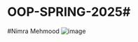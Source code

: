 # OOP-SPRING-2025#
#Nimra Mehmood
![image](https://github.com/user-attachments/assets/d0bcb566-2d10-426c-b4d5-f7d48f30e9ca)
